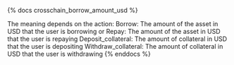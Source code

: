 {% docs crosschain_borrow_amount_usd %}

The meaning depends on the action:
Borrow: The amount of the asset in USD that the user is borrowing or
Repay: The amount of the asset in USD that the user is repaying
Deposit_collateral: The amount of collateral in USD that the user is depositing
Withdraw_collateral: The amount of collateral in USD that the user is withdrawing
{% enddocs %}